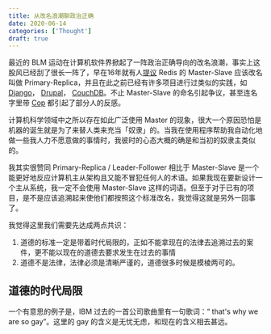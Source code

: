 ```yaml
---
title: 从改名浪潮聊政治正确
date: 2020-06-14
categories: ['Thought']
draft: true
---
```


最近的 BLM 运动在计算机软件界掀起了一阵政治正确导向的改名浪潮，事实上这股风已经刮了很长一阵了，早在16年就有人[提议](https://github.com/antirez/redis/issues/3185) Redis 的 Master-Slave 应该改名叫做 Primary-Replica，并且在此之前已经有许多项目进行过类似的实践，如 [Django](https://github.com/django/django/pull/2692)， [Drupal](https://www.drupal.org/node/2275877)， [CouchDB](https://issues.apache.org/jira/browse/COUCHDB-2248)。不止 Master-Slave 的命名引起争议，甚至连名字里带 [Cop](https://github.com/rubocop-hq/rubocop/issues/8091) 都引起了部分人的反感。

计算机科学领域中之所以存在如此广泛使用 Master 的现象，很大一个原因恐怕是机器的诞生就是为了来替人类来充当「奴隶」的。当我在使用程序帮助我自动化地做一些我人力不愿意做的事情时，我彼时的心态大概的确是和当初的奴隶主类似的。

我其实很赞同 Primary-Replica / Leader-Follower 相比于 Master-Slave 是一个能更好地反应计算机主从架构且又能不冒犯任何人的术语。如果我现在要新设计一个主从系统，我一定不会使用 Master-Slave 这样的词语。但至于对于已有的项目，是不是应该追溯起来使他们都按照这个标准改名，我觉得这就是另外一回事了。

我觉得这里我们需要先达成两点共识：

1. 道德的标准一定是带着时代局限的，正如不能拿现在的法律去追溯过去的案件，更不能以现在的道德去要求发生在过去的事情
2. 道德不是法律，法律必须是清晰严谨的，道德很多时候是模棱两可的。



## 道德的时代局限



一个有意思的例子是，IBM 过去的一首公司歌曲里有一句歌词：“ that's why we are so gay”。这里的 gay 的含义是无忧无虑，和现在的含义相去甚远。

